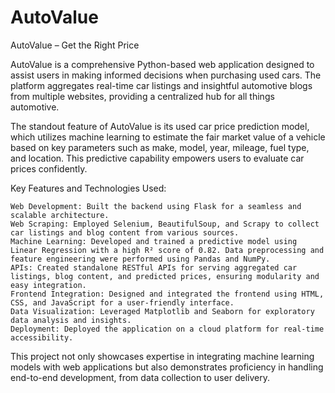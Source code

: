 # AutoValue
AutoValue – Get the Right Price

AutoValue is a comprehensive Python-based web application designed to assist users in making informed decisions when purchasing used cars. The platform aggregates real-time car listings and insightful automotive blogs from multiple websites, providing a centralized hub for all things automotive.

The standout feature of AutoValue is its used car price prediction model, which utilizes machine learning to estimate the fair market value of a vehicle based on key parameters such as make, model, year, mileage, fuel type, and location. This predictive capability empowers users to evaluate car prices confidently.

Key Features and Technologies Used:

    Web Development: Built the backend using Flask for a seamless and scalable architecture.
    Web Scraping: Employed Selenium, BeautifulSoup, and Scrapy to collect car listings and blog content from various sources.
    Machine Learning: Developed and trained a predictive model using Linear Regression with a high R² score of 0.82. Data preprocessing and feature engineering were performed using Pandas and NumPy.
    APIs: Created standalone RESTful APIs for serving aggregated car listings, blog content, and predicted prices, ensuring modularity and easy integration.
    Frontend Integration: Designed and integrated the frontend using HTML, CSS, and JavaScript for a user-friendly interface.
    Data Visualization: Leveraged Matplotlib and Seaborn for exploratory data analysis and insights.
    Deployment: Deployed the application on a cloud platform for real-time accessibility.

This project not only showcases expertise in integrating machine learning models with web applications but also demonstrates proficiency in handling end-to-end development, from data collection to user delivery.
